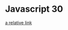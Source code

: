 # Javascript 30

[a relative link](https://github.com/dwatow/JavaScript30/tree/master/01%20JavaScript%20Drum%20Kit/index.html)
